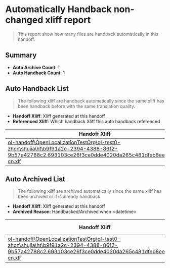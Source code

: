 # Automatically Handback non-changed xliff report
> This report show how many files are handback automatically in this handoff.

## Summary
* **Auto Archive Count**: 1
* **Auto Handback Count**: 1

## Auto Handback List
> The following xliff are handback automatically since the same xliff has been handback before with the same translation quality.

* **Handoff Xliff**: Xliff generated at this handoff
* **Referenced Xliff**: Which handback Xliff this auto handback referenced

| Handoff Xliff | Referenced Xliff | 
| --- | --- | 
| [ol-handoff\OpenLocalizationTestOrg\ol-test0-zhcn\shujia\ht\b9f91a2c-2394-4388-86f2-9b57a42788c2.693103ce26f3ce0dde4020da265c481dfeb8ee62.zh-cn.xlf](https://github.com/OpenLocalizationTestOrg/ol-test0-handoff/blob/9a710e4993fbbcc778e1b6347098b64ced60c047/ol-handoff/OpenLocalizationTestOrg/ol-test0-zhcn/shujia/ht/b9f91a2c-2394-4388-86f2-9b57a42788c2.693103ce26f3ce0dde4020da265c481dfeb8ee62.zh-cn.xlf) | [ol-handback\OpenLocalizationTestOrg\ol-test0-zhcn\shujia\ht\b9f91a2c-2394-4388-86f2-9b57a42788c2.693103ce26f3ce0dde4020da265c481dfeb8ee62.zh-cn.xlf](https://github.com/OpenLocalizationTestOrg/ol-test0-handback/blob/238d09f523d7c449783dbe4adadcc3350634ccca/ol-handback/OpenLocalizationTestOrg/ol-test0-zhcn/shujia/ht/b9f91a2c-2394-4388-86f2-9b57a42788c2.693103ce26f3ce0dde4020da265c481dfeb8ee62.zh-cn.xlf) | 

## Auto Archived List
> The following xliff are archived automatically since the same xliff has been archived or it is already handback

* **Handoff Xliff**: Xliff generated at this handoff
* **Archived Reason**: Handbacked/Archived when &lt;datetime&gt;

| Handoff Xliff | Archived Reason | 
| --- | --- | 
| [ol-handoff\OpenLocalizationTestOrg\ol-test0-zhcn\shujia\ht\b9f91a2c-2394-4388-86f2-9b57a42788c2.693103ce26f3ce0dde4020da265c481dfeb8ee62.zh-cn.xlf](https://github.com/OpenLocalizationTestOrg/ol-test0-handoff/blob/9a710e4993fbbcc778e1b6347098b64ced60c047/ol-handoff/OpenLocalizationTestOrg/ol-test0-zhcn/shujia/ht/b9f91a2c-2394-4388-86f2-9b57a42788c2.693103ce26f3ce0dde4020da265c481dfeb8ee62.zh-cn.xlf) | Handbacked | 

